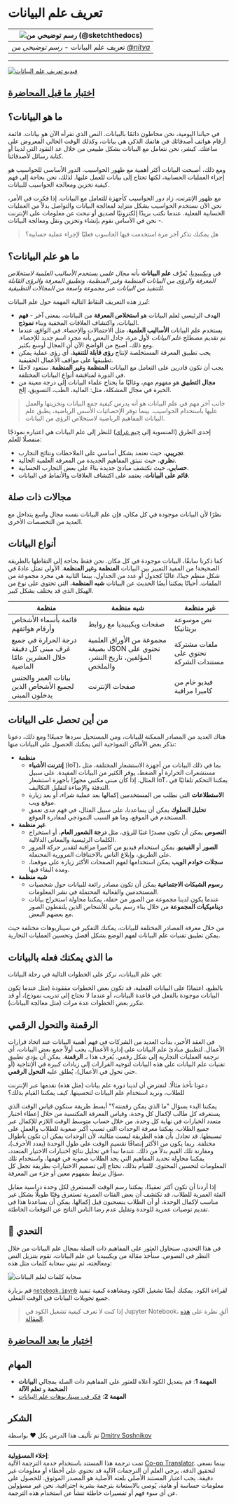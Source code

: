 <!--
CO_OP_TRANSLATOR_METADATA:
{
  "original_hash": "2583a9894af7123b2fcae3376b14c035",
  "translation_date": "2025-08-27T08:58:46+00:00",
  "source_file": "1-Introduction/01-defining-data-science/README.md",
  "language_code": "ar"
}
-->
# تعريف علم البيانات

| ![رسم توضيحي من [(@sketchthedocs)](https://sketchthedocs.dev) ](../../sketchnotes/01-Definitions.png) |
| :----------------------------------------------------------------------------------------------------: |
|              تعريف علم البيانات - _رسم توضيحي من [@nitya](https://twitter.com/nitya)_                   |

---

[![فيديو تعريف علم البيانات](../../../../translated_images/video-def-ds.6623ee2392ef1abf6d7faf3fad10a4163642811749da75f44e35a5bb121de15c.ar.png)](https://youtu.be/beZ7Mb_oz9I)

## [اختبار ما قبل المحاضرة](https://purple-hill-04aebfb03.1.azurestaticapps.net/quiz/0)

## ما هو البيانات؟
في حياتنا اليومية، نحن محاطون دائمًا بالبيانات. النص الذي تقرأه الآن هو بيانات. قائمة أرقام هواتف أصدقائك في هاتفك الذكي هي بيانات، وكذلك الوقت الحالي المعروض على ساعتك. كبشر، نحن نتعامل مع البيانات بشكل طبيعي من خلال عد النقود التي لدينا أو كتابة رسائل لأصدقائنا.

ومع ذلك، أصبحت البيانات أكثر أهمية مع ظهور الحواسيب. الدور الأساسي للحواسيب هو إجراء العمليات الحسابية، لكنها تحتاج إلى بيانات للعمل عليها. لذلك، نحن بحاجة إلى فهم كيفية تخزين ومعالجة الحواسيب للبيانات.

مع ظهور الإنترنت، زاد دور الحواسيب كأجهزة للتعامل مع البيانات. إذا فكرت في الأمر، نحن الآن نستخدم الحواسيب بشكل متزايد لمعالجة البيانات والتواصل بدلاً من العمليات الحسابية الفعلية. عندما نكتب بريدًا إلكترونيًا لصديق أو نبحث عن معلومات على الإنترنت - نحن في الأساس نقوم بإنشاء وتخزين ونقل ومعالجة البيانات.
> هل يمكنك تذكر آخر مرة استخدمت فيها الحاسوب فعليًا لإجراء عملية حسابية؟

## ما هو علم البيانات؟

في [ويكيبيديا](https://en.wikipedia.org/wiki/Data_science)، يُعرَّف **علم البيانات** بأنه *مجال علمي يستخدم الأساليب العلمية لاستخلاص المعرفة والرؤى من البيانات المنظمة وغير المنظمة، وتطبيق المعرفة والرؤى القابلة للتنفيذ من البيانات عبر مجموعة واسعة من المجالات التطبيقية*.

تُبرز هذه التعريف النقاط التالية المهمة حول علم البيانات:

* الهدف الرئيسي لعلم البيانات هو **استخلاص المعرفة** من البيانات، بمعنى آخر - **فهم** البيانات، واكتشاف العلاقات المخفية وبناء **نموذج**.
* يستخدم علم البيانات **الأساليب العلمية**، مثل الاحتمالات والإحصاء. في الواقع، عندما تم تقديم مصطلح *علم البيانات* لأول مرة، جادل البعض بأنه مجرد اسم جديد للإحصاء. ومع ذلك، أصبح من الواضح الآن أن المجال أوسع بكثير.
* يجب تطبيق المعرفة المستخلصة لإنتاج **رؤى قابلة للتنفيذ**، أي رؤى عملية يمكن تطبيقها على مواقف الأعمال الحقيقية.
* يجب أن نكون قادرين على التعامل مع البيانات **المنظمة** و**غير المنظمة**. سنعود لاحقًا في الدورة لمناقشة أنواع البيانات المختلفة.
* **مجال التطبيق** هو مفهوم مهم، وغالبًا ما يحتاج علماء البيانات إلى درجة معينة من الخبرة في مجال المشكلة، مثل: المالية، الطب، التسويق، إلخ.

> جانب آخر مهم في علم البيانات هو أنه يدرس كيفية جمع البيانات وتخزينها والعمل عليها باستخدام الحواسيب. بينما توفر الإحصائيات الأسس الرياضية، يطبق علم البيانات المفاهيم الرياضية لاستخلاص الرؤى من البيانات.

إحدى الطرق (المنسوبة إلى [جيم غراي](https://en.wikipedia.org/wiki/Jim_Gray_(computer_scientist))) للنظر إلى علم البيانات هي اعتباره نموذجًا منفصلًا للعلم:
* **تجريبي**، حيث نعتمد بشكل أساسي على الملاحظات ونتائج التجارب.
* **نظري**، حيث تنبثق المفاهيم الجديدة من المعرفة العلمية الحالية.
* **حسابي**، حيث نكتشف مبادئ جديدة بناءً على بعض التجارب الحسابية.
* **قائم على البيانات**، يعتمد على اكتشاف العلاقات والأنماط في البيانات.

## مجالات ذات صلة

نظرًا لأن البيانات موجودة في كل مكان، فإن علم البيانات نفسه مجال واسع يتداخل مع العديد من التخصصات الأخرى.

## أنواع البيانات

كما ذكرنا سابقًا، البيانات موجودة في كل مكان. نحن فقط بحاجة إلى التقاطها بالطريقة الصحيحة! من المفيد التمييز بين البيانات **المنظمة** و**غير المنظمة**. الأولى تمثل عادةً في شكل منظم جيدًا، غالبًا كجدول أو عدد من الجداول، بينما الثانية هي مجرد مجموعة من الملفات. أحيانًا يمكننا أيضًا الحديث عن البيانات **شبه المنظمة**، التي تحتوي على نوع من الهيكل الذي قد يختلف بشكل كبير.

| منظمة                                                                      | شبه منظمة                                                                                     | غير منظمة                              |
| -------------------------------------------------------------------------- | -------------------------------------------------------------------------------------------- | ------------------------------------- |
| قائمة بأسماء الأشخاص وأرقام هواتفهم                                       | صفحات ويكيبيديا مع روابط                                                                     | نص موسوعة بريتانيكا                  |
| درجة الحرارة في جميع غرف مبنى كل دقيقة خلال العشرين عامًا الماضية          | مجموعة من الأوراق العلمية بصيغة JSON تحتوي على المؤلفين، تاريخ النشر، والملخص               | ملفات مشتركة تحتوي على مستندات الشركة |
| بيانات العمر والجنس لجميع الأشخاص الذين يدخلون المبنى                     | صفحات الإنترنت                                                                               | فيديو خام من كاميرا مراقبة            |

## من أين تحصل على البيانات

هناك العديد من المصادر الممكنة للبيانات، ومن المستحيل سردها جميعًا! ومع ذلك، دعونا نذكر بعض الأماكن النموذجية التي يمكنك الحصول على البيانات منها:

* **منظمة**
  - **إنترنت الأشياء** (IoT)، بما في ذلك البيانات من أجهزة الاستشعار المختلفة، مثل مستشعرات الحرارة أو الضغط، يوفر الكثير من البيانات المفيدة. على سبيل المثال، إذا كان مبنى مكتبي مجهزًا بأجهزة استشعار IoT، يمكننا التحكم تلقائيًا في التدفئة والإضاءة لتقليل التكاليف.
  - **الاستطلاعات** التي نطلب من المستخدمين إكمالها بعد عملية شراء، أو بعد زيارة موقع ويب.
  - **تحليل السلوك** يمكن أن يساعدنا، على سبيل المثال، في فهم مدى تعمق المستخدم في الموقع، وما هو السبب النموذجي لمغادرة الموقع.
* **غير منظمة**
  - **النصوص** يمكن أن تكون مصدرًا غنيًا للرؤى، مثل **درجة الشعور العام**، أو استخراج الكلمات الرئيسية والمعاني الدلالية.
  - **الصور** أو **الفيديو**. يمكن استخدام فيديو من كاميرا مراقبة لتقدير حركة المرور على الطريق، وإبلاغ الناس بالاختناقات المرورية المحتملة.
  - **سجلات خوادم الويب** يمكن استخدامها لفهم الصفحات الأكثر زيارة على موقعنا، ومدة البقاء فيها.
* **شبه منظمة**
  - **رسوم الشبكات الاجتماعية** يمكن أن تكون مصادر رائعة للبيانات حول شخصيات المستخدمين والفعالية المحتملة في نشر المعلومات.
  - عندما يكون لدينا مجموعة من الصور من حفلة، يمكننا محاولة استخراج بيانات **ديناميكيات المجموعة** من خلال بناء رسم بياني للأشخاص الذين يلتقطون الصور مع بعضهم البعض.

من خلال معرفة المصادر المختلفة للبيانات، يمكنك التفكير في سيناريوهات مختلفة حيث يمكن تطبيق تقنيات علم البيانات لفهم الوضع بشكل أفضل وتحسين العمليات التجارية.

## ما الذي يمكنك فعله بالبيانات

في علم البيانات، نركز على الخطوات التالية في رحلة البيانات:

بالطبع، اعتمادًا على البيانات الفعلية، قد تكون بعض الخطوات مفقودة (مثل عندما تكون البيانات موجودة بالفعل في قاعدة البيانات، أو عندما لا نحتاج إلى تدريب نموذج)، أو قد تتكرر بعض الخطوات عدة مرات (مثل معالجة البيانات).

## الرقمنة والتحول الرقمي

في العقد الأخير، بدأت العديد من الشركات في فهم أهمية البيانات عند اتخاذ قرارات الأعمال. لتطبيق مبادئ علم البيانات على إدارة الأعمال، يجب أولاً جمع بعض البيانات، أي ترجمة العمليات التجارية إلى شكل رقمي. يُعرف هذا بـ **الرقمنة**. يمكن أن يؤدي تطبيق تقنيات علم البيانات على هذه البيانات لتوجيه القرارات إلى زيادات كبيرة في الإنتاجية (أو حتى تحول في الأعمال)، يُطلق عليه **التحول الرقمي**.

دعونا نأخذ مثالًا. لنفترض أن لدينا دورة علم بيانات (مثل هذه) نقدمها عبر الإنترنت للطلاب، ونريد استخدام علم البيانات لتحسينها. كيف يمكننا القيام بذلك؟

يمكننا البدء بسؤال "ما الذي يمكن رقمنته؟" أبسط طريقة ستكون قياس الوقت الذي يستغرقه كل طالب لإكمال كل وحدة، وقياس المعرفة المكتسبة من خلال إعطاء اختبار متعدد الخيارات في نهاية كل وحدة. من خلال حساب متوسط الوقت اللازم للإكمال عبر جميع الطلاب، يمكننا معرفة الوحدات التي تسبب أكبر صعوبة للطلاب والعمل على تبسيطها.
قد تجادل بأن هذه الطريقة ليست مثالية، لأن الوحدات يمكن أن تكون بأطوال مختلفة. ربما يكون من الأكثر إنصافًا تقسيم الوقت على طول الوحدة (بعدد الأحرف)، ومقارنة تلك القيم بدلاً من ذلك.
عندما نبدأ في تحليل نتائج اختبارات الاختيار المتعدد، يمكننا محاولة تحديد المفاهيم التي يجد الطلاب صعوبة في فهمها، واستخدام تلك المعلومات لتحسين المحتوى. للقيام بذلك، نحتاج إلى تصميم الاختبارات بطريقة تجعل كل سؤال يرتبط بمفهوم معين أو جزء من المعرفة.

إذا أردنا أن نكون أكثر تعقيدًا، يمكننا رسم الوقت المستغرق لكل وحدة دراسية مقابل الفئة العمرية للطلاب. قد نكتشف أن بعض الفئات العمرية تستغرق وقتًا طويلًا بشكل غير مناسب لإكمال الوحدة، أو أن الطلاب ينسحبون قبل إكمالها. يمكن أن يساعدنا هذا في تقديم توصيات عمرية للوحدة وتقليل عدم رضا الناس الناتج عن التوقعات الخاطئة.

## 🚀 التحدي

في هذا التحدي، سنحاول العثور على المفاهيم ذات الصلة بمجال علم البيانات من خلال النظر في النصوص. سنأخذ مقالة من ويكيبيديا عن علم البيانات، نقوم بتنزيل النص ومعالجته، ثم نبني سحابة كلمات مثل هذه:

![سحابة كلمات لعلم البيانات](../../../../translated_images/ds_wordcloud.664a7c07dca57de017c22bf0498cb40f898d48aa85b3c36a80620fea12fadd42.ar.png)

قم بزيارة [`notebook.ipynb`](../../../../../../../../../1-Introduction/01-defining-data-science/notebook.ipynb ':ignore') لقراءة الكود. يمكنك أيضًا تشغيل الكود ومشاهدة كيفية تنفيذ جميع تحويلات البيانات في الوقت الفعلي.

> إذا كنت لا تعرف كيفية تشغيل الكود في Jupyter Notebook، ألقِ نظرة على [هذه المقالة](https://soshnikov.com/education/how-to-execute-notebooks-from-github/).

## [اختبار ما بعد المحاضرة](https://purple-hill-04aebfb03.1.azurestaticapps.net/quiz/1)

## المهام

* **المهمة 1**: قم بتعديل الكود أعلاه للعثور على المفاهيم ذات الصلة بمجالي **البيانات الضخمة** و **تعلم الآلة**  
* **المهمة 2**: [فكر في سيناريوهات علم البيانات](assignment.md)

## الشكر

تم تأليف هذا الدرس بكل ♥️ بواسطة [Dmitry Soshnikov](http://soshnikov.com)

---

**إخلاء المسؤولية**:  
تمت ترجمة هذا المستند باستخدام خدمة الترجمة الآلية [Co-op Translator](https://github.com/Azure/co-op-translator). بينما نسعى لتحقيق الدقة، يرجى العلم أن الترجمات الآلية قد تحتوي على أخطاء أو معلومات غير دقيقة. يجب اعتبار المستند الأصلي بلغته الأصلية هو المصدر الموثوق. للحصول على معلومات حساسة أو هامة، يُوصى بالاستعانة بترجمة بشرية احترافية. نحن غير مسؤولين عن أي سوء فهم أو تفسيرات خاطئة تنشأ عن استخدام هذه الترجمة.